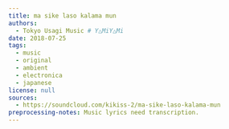 ```yaml
---
title: ma sike laso kalama mun 
authors:
  - Tokyo Usagi Music # Y△MiY△Mi
date: 2018-07-25
tags:
  - music
  - original
  - ambient
  - electronica
  - japanese
license: null
sources:
  - https://soundcloud.com/kikiss-2/ma-sike-laso-kalama-mun
preprocessing-notes: Music lyrics need transcription.
---
```


